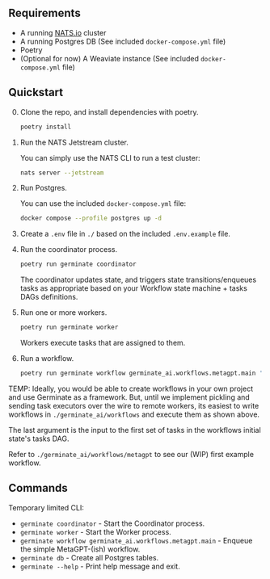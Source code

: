 
## Requirements

- A running [NATS.io](https://nats.io/) cluster
- A running Postgres DB (See included `docker-compose.yml` file)
- Poetry
- (Optional for now) A Weaviate instance (See included `docker-compose.yml` file)

## Quickstart

0. Clone the repo, and install dependencies with poetry.

    ```bash
    poetry install
    ```


1. Run the NATS Jetstream cluster.

    You can simply use the NATS CLI to run a test cluster:
    ```bash
    nats server --jetstream
    ```

2. Run Postgres.

    You can use the included `docker-compose.yml` file:
    ```bash
    docker compose --profile postgres up -d
    ```

3. Create a `.env` file in `./` based on the included `.env.example` file.


4. Run the coordinator process.

    ```bash
    poetry run germinate coordinator
    ```

    The coordinator updates state, and triggers state transitions/enqueues tasks as appropriate based on your Workflow state machine + tasks DAGs definitions.


5. Run one or more workers.

    ```bash
    poetry run germinate worker
    ```

    Workers execute tasks that are assigned to them.

6. Run a workflow.

    ```bash
    poetry run germinate workflow germinate_ai.workflows.metagpt.main '{"product_requirements": "A simple tictactoe game using Pygame"}' 
    ```

TEMP: Ideally, you would be able to create workflows in your own project and use Germinate as a framework. But, until we implement pickling and sending task executors over the wire to remote workers, its easiest to write workflows in `./germinate_ai/workflows` and execute them as shown above.

The last argument is the input to the first set of tasks in the workflows initial state's tasks DAG.

Refer to `./germinate_ai/workflows/metagpt` to see our (WIP) first example workflow.

## Commands

Temporary limited CLI:

* `germinate coordinator` - Start the Coordinator process.
* `germinate worker` - Start the Worker process.
* `germinate workflow germinate_ai.workflows.metagpt.main` - Enqueue the simple MetaGPT-(ish) workflow.
* `germinate db` - Create all Postgres tables.
* `germinate --help` - Print help message and exit.
